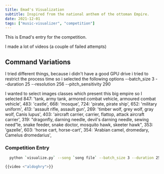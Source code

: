 ```yaml
---
title: Emad's Visualization
subtitle: Inspired from the national anthem of the ottoman Empire.
date: 2021-12-01
tags: ["music-visualizer", "competition"]
---
```


This is Emad's entry for the competition.

I made a lot of videos (a couple of failed attempts)

## Command Variations

I tried different things, because i didn't have a good GPU drive i tried to restrict the process time so i selected the following options --batch_size 3 
--duration 25 
--resolution 256 
--pitch_sensitivity 290

I wanted to select images classes which present this big empire so I selected
847: 'tank, army tank, armored combat vehicle, armoured combat vehicle',
483: 'castle',
668: 'mosque',
724: 'pirate, pirate ship',
652: 'military uniform',
413: 'assault rifle, assault gun',
269: 'timber wolf, grey wolf, gray wolf, Canis lupus',
403: 'aircraft carrier, carrier, flattop, attack aircraft carrier',
319: "dragonfly, darning needle, devil's darning needle, sewing need"le, snake feeder, snake doctor, mosquito hawk, skeeter hawk",
353: 'gazelle',
603: 'horse cart, horse-cart',
354: 'Arabian camel, dromedary, Camelus dromedarius',


### Competition Entry 

```bash
  python `visualize.py` --song `song file` --batch_size 3 --duration 25 --resolution 256 --pitch_sensitivity 290 --classes 847 483 668 724 652 413 269 403 319 353 603 354 --jitter 1 --output_file Emad_Aldoghry

{{video <"aldoghry">}}
```

